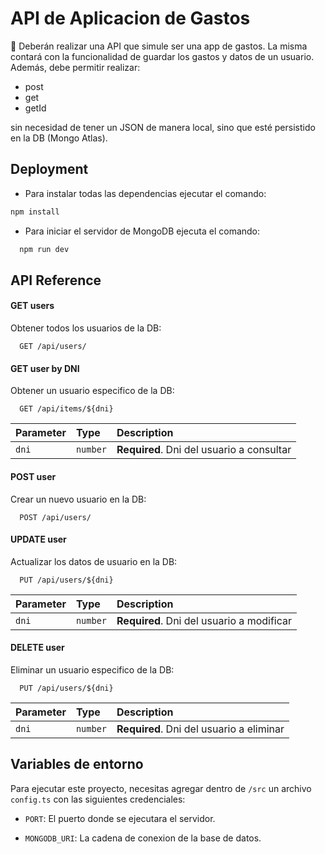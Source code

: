 
# API de Aplicacion de Gastos

📍 Deberán realizar una API que simule ser una app de gastos. La misma contará con la funcionalidad de guardar los gastos y datos de un usuario. Además, debe permitir realizar:

- post
- get 
- getId

sin necesidad de tener un JSON de manera local, sino que esté persistido en la DB (Mongo Atlas).
## Deployment
- Para instalar todas las dependencias ejecutar el comando:
```bash
npm install
```

- Para iniciar el servidor de MongoDB ejecuta el comando:
```bash
  npm run dev
```


## API Reference


#### GET users
Obtener todos los usuarios de la DB:

```http
  GET /api/users/
```
#### GET user by DNI
Obtener un usuario especifico de la DB:
```http
  GET /api/items/${dni}
```

| Parameter | Type     | Description                       |
| :-------- | :------- | :-------------------------------- |
| `dni`      | `number` | **Required**. Dni del usuario a consultar |

#### POST user
Crear un nuevo usuario en la DB:

```http
  POST /api/users/
```

#### UPDATE user
Actualizar los datos de usuario en la DB:

```http
  PUT /api/users/${dni}
```

| Parameter | Type     | Description                       |
| :-------- | :------- | :-------------------------------- |
| `dni`      | `number` | **Required**. Dni del usuario a modificar |

#### DELETE user
Eliminar un usuario especifico de la DB:

```http
  PUT /api/users/${dni}
```

| Parameter | Type     | Description                       |
| :-------- | :------- | :-------------------------------- |
| `dni`      | `number` | **Required**. Dni del usuario a eliminar |



## Variables de entorno
Para ejecutar este proyecto, necesitas agregar dentro de `/src` un archivo `config.ts` con las siguientes credenciales:

- `PORT`: El puerto donde se ejecutara el servidor.

- `MONGODB_URI`: La cadena de conexion de la base de datos.

